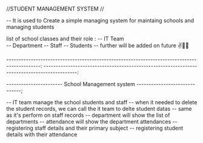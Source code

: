 //STUDENT MANAGEMENT SYSTEM //

-- It is used to Create a simple managing system for maintaing schools and managing students

list of school classes and their role :
-- IT Team  
-- Department
-- Staff
-- Students
-- further will be added on future ✌️🤗🤩

--------------------------------------------------------------------------------------------:
--------------------------------------------------------------------------------------------:

----------------------- School Management system ------------------------------;

-- IT team manage the school students and staff
-- when it needed to delete the student records, we can call the it team to delte student datas
-- same as it's perform on staff records
-- department will show the list of departments
-- attendance will show the department attendances
-- registering staff details and their primary subject
-- registering student details with their attendance
